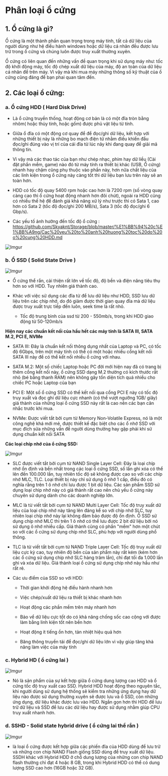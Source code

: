 # Phân loại ổ cứng

## 1. Ổ cứng là gì?

Ổ cứng là một thành phần quan trọng trong máy tính, tất cả dữ liệu của người dùng như 
hệ điều hành windows hoặc dữ liệu cá nhân đều được lưu trữ trong ổ cứng và chúng luôn 
được truy xuất thường xuyên.

Ổ cứng có liên quan đến những vấn đề quan trọng khi sử dụng máy như: tốc độ khởi động máy, 
tốc độ chép xuất dữ liệu của máy, độ an toàn của dữ liệu cá nhân để trên máy. 
Vì vậy mà khi mua máy những thông số kỹ thuật của ổ cứng cũng đáng để bạn phai quan tâm đến.

## 2. Các loại ổ cứng:

### a. Ổ cứng HDD ( Hard Disk Drive)

- Là ổ cứng truyền thống, hoạt động cơ bản là có một đĩa tròn bằng nhôm( hoặc thủy tinh, hoặc gốm)
 được phủ vật liệu từ tính. 
 
- Giữa ổ đĩa có một động cơ quay để để đọc/ghi dữ liệu, kết hợp với những thiết bị này là những 
bo mạch điện tử nhằm điều khiển đầu đọc/ghi đúng vào vị trí của cái đĩa từ lúc nãy khi 
đang quay để giải mã thông tin. 

- Vì vậy mà các thao tác của bạn như chép nhạc, phim hay dữ liều (Cài đặt phần mềm, game) nào đó từ máy tính ra thiết bị khác (USB, Ổ cứng) nhanh 
hay chậm cũng phụ thuộc vào phần này, hơn nữa chất liệu của các linh kiện trong ổ cứng 
này càng tốt thì dữ liệu bạn lưu trên này sẽ an toàn hơn.

- HDD có tốc độ quay 5400 rpm hoặc cao hơn là 7200 rpm (số vòng quay càng cao thì ổ cứng hoạt động nhanh hơn đôi chút), 
ngoài ra HDD cũng có nhiều thế hệ để đánh giá khả năng xử lý như trước thì có Sata 1, 
cao hơn có Sata 2 (tốc độ đọc/ghi 200 MB/s), Sata 3 (tốc độ đọc/ghi 6 Gbp/s).

- Các yếu tố ảnh hưởng đến tốc độ ổ cứng : https://github.com/Skyaknt/Storage/blob/master/%E1%BB%94%20c%E1%BB%A9ng/Cac%20yeu%20to%20anh%20huong%20toc%20do%20o%20cung%20HDD.md

![Imgur](https://i.imgur.com/yghQJeE.jpg)

### b. Ổ SSD ( Solid State Drive )

![Imgur](https://i.imgur.com/qTQwU8Q.jpg)

- Ổ cứng thể rắn, cải thiện rất lớn về tốc độ, độ bền và điện năng tiêu thụ hơn so với HDD. 
Tuy nhiên giá thành cao.

- Khác với việc sử dụng các đĩa từ để lưu dữ liệu như HDD, SSD lưu dữ liệu trên các chip nhớ, do
 đó giảm được thời gian quay đĩa mà dữ liệu được truy xuất trực tiếp đến luôn, seek time là rất nhỏ.
 	-  Tốc độ trung bình của ssd từ 200 - 550mb/s, trong khi HDD giao động từ 50-120mb/s

**Hiện nay các chuẩn kết nối của hầu hết các máy tính là SATA III, SATA M.2, PCI E, NVMe**

- SATA III: Đây là chuẩn kết nối thông dụng nhất của Laptop và PC, có tốc độ 6Gbps, trên một máy tính có thể có một hoặc nhiều cổng kết nối SATA III này để có thể kết nối nhiều ổ cứng với nhau.
   
- SATA M.2: Một số chiếc Laptop hoặc PC đời mới hiện nay đã có trang bị thêm cổng kết nối này, ổ cứng SSD dạng M.2 thường có kích thước rất nhỏ (bé bằng thanh RAM) nên không gây tốn diện tích quá nhiều cho chiếc PC hoặc Laptop của bạn
- PCI E: Một số ổ cứng SSD có thể kết nối qua cổng PCI E này có tốc độ truy xuất và đọc ghi dữ liệu cực nhanh (có thể vượt ngưỡng 1GB/ giây) giá thành của những loại ổ cứng SSD này rất là cao nên các bạn cân nhắc trước khi mua.
- NVMe: Được viết tắt bởi cụm từ Memory Non-Volatile Express, nó là một công nghệ khá mới mẻ, được thiết kế đặc biệt cho các ổ nhớ SSD với mục đích sửa những vấn đề người dùng thường hay gặp phải khi sử dụng chuẩn kết nối SATA
 
**Các loại chíp nhớ của ổ cứng SSD:**

![Imgur](https://i.imgur.com/CG5lytp.png)

- SLC được viết tắt bởi cụm từ NAND Single Layer Cell: Đây là loại chíp nhớ ổn định và bền nhất trong các loại ổ cứng SSD, số lần ghi xóa có thể lên đến 100.000 lần, tuy nhiên tốc độ sẽ không được cao so với các chíp nhớ MLC, TLC. Loại thiết bị này chỉ sử dụng ô nhớ 1 cấp, điều đó có nghĩa rằng trên 1 ô nhớ chỉ lưu được 1 bit dữ liệu. Các sản phẩm SSD sử dụng loại chip nhớ này có giá thành rất cao nên chủ yếu ổ cứng này chuyên sử dụng dành cho các doanh nghiệp lớn.

- MLC là từ viết tắt bởi cụm từ NAND Multi Layer Cell: Tốc độ truy xuất dữ liệu của loại chip nhớ này tăng lên đáng kể so với chíp nhớ SLC, tuy nhiên loại chíp nhớ này lại không đảm bảo được độ ổn định. Ổ SSD sử dụng chíp nhớ MLC thì trên 1 ô nhớ có thể lưu được 2 bit dữ liệu bởi nó sử dụng ô nhớ nhiều cấp. Giá thành cũng có phần "mềm" hơn một chút so với các ổ cứng sử dụng chíp nhớ SLC, phù hợp với người dùng phổ thông.

- TLC là từ viết tắt bởi cụm từ NAND Triple Layer Cell: Tốc độ truy xuất dữ liệu cực kỳ cao, tuy nhiên độ bền của sản phẩm này rất kém (kém hơn các ổ cứng sử dụng chíp nhớ SLC hàng trăm lần), chỉ đạt tối đa 1.000 lần ghi và xóa dữ liệu. Giá thành loại ổ cứng sử dụng chíp nhớ này hầu như rất rẻ.

- Các ưu điểm của SSD so với HDD:

	+ Thời gian khởi động hệ điều hành nhanh hơn

	+ Việc chép/xuất dữ liệu ra thiết bị khác nhanh hơn

	+ Hoạt động các phần mềm trên máy nhanh hơn

	+ Bảo vể dữ liệu cực tốt do có khả năng chống sốc cao cộng với được làm bằng linh kiện tốt nên bền hơn

	+ Hoạt động ít tiếng ồn hơn, tản nhiệt hiệu quả hơn

	+ Băng thông truyền tải để đọc/ghi dữ liệu lớn vì vậy giúp tăng khả năng làm việc của máy tính

### c. Hybrid HD ( ổ cứng lai )

![Imgur](https://i.imgur.com/9N9EJDA.jpg)

- Nó là sản phẩm của sự kết hợp giữa ổ cứng dung lượng cao HDD và ổ cứng tốc độ truy xuất cao SSD. 
Hybrid HDD hoạt động theo nguyên tắc, khi người dùng sử dụng hệ thống sẽ kiểm tra những ứng dụng hay 
dữ liệu nào được sử dụng thường xuyên sẽ được lưu và ổ SSD, còn những ứng dụng, dữ liệu khác được lưu vào HDD. 
Ngắn gọn hơn thì HDD để lưu trữ dữ liệu và SSD để lưu các dữ liệu hay được sử dụng nhằm giúp CPU truy xuất nhanh hơn.

### d. SSHD - Solid state hybrid drive ( ổ cứng lai thể rắn )

![Imgur](https://i.imgur.com/m0BV5WE.jpg)

-  là loại ổ cứng được kết hợp giữa các phiến đĩa của HDD dùng để lưu trữ và những con chip NAND Flash 
giống SSD dùng để truy xuất dữ liệu. SSDH khác với Hybrid HDD ở chỗ dung lượng của những 
con chip NAND flash thường chỉ đạt 4 hoặc 8 GB, trong khi Hybrid HDD có thể có dung lượng SSD cao hơn (16GB hoặc 32 GB).
